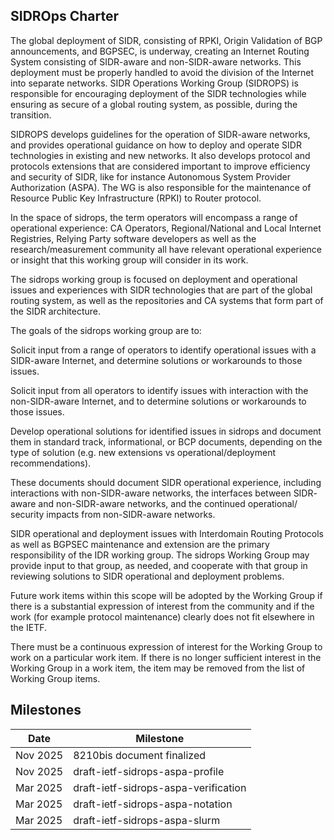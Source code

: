 ## SIDROps Charter

The global deployment of SIDR, consisting of RPKI, Origin Validation of
BGP announcements, and BGPSEC, is underway, creating an Internet
Routing System consisting of SIDR-aware and non-SIDR-aware networks.
This deployment must be properly handled to avoid the division of
the Internet into separate networks.  SIDR Operations Working Group (SIDROPS) is responsible for
encouraging deployment of the SIDR technologies while ensuring as secure
of a global routing system, as possible, during the transition.

SIDROPS develops guidelines for
the operation of SIDR-aware networks, and provides operational guidance
on how to deploy and operate SIDR technologies in existing and new
networks. It also develops protocol and protocols extensions that are 
considered important to improve efficiency and security of SIDR, like 
for instance Autonomous System Provider Authorization (ASPA).  The WG is also
responsible for the maintenance of Resource Public Key Infrastructure (RPKI) to Router protocol.

In the space of sidrops, the term operators will encompass a range
of operational experience: CA Operators, Regional/National and Local
Internet Registries, Relying Party software developers as well as the
research/measurement community all have relevant operational experience
or insight that this working group will consider in its work.

The sidrops working group is focused on deployment and operational
issues and experiences with SIDR technologies that are part of the
global routing system, as well as the repositories and CA systems that
form part of the SIDR architecture.

The goals of the sidrops working group are to:

Solicit input from a range of operators to identify operational
issues with a SIDR-aware Internet, and determine solutions or
workarounds to those issues.

Solicit input from all operators to identify
issues with interaction with the non-SIDR-aware Internet,
and to determine solutions or workarounds to those issues.

Develop operational solutions for identified issues in sidrops and
document them in standard track, informational, or BCP documents, 
depending on the type of solution (e.g. new extensions vs 
operational/deployment recommendations).

These documents should document SIDR operational experience, including
interactions with non-SIDR-aware networks, the interfaces between SIDR-
aware and non-SIDR-aware networks, and the continued operational/
security impacts from non-SIDR-aware networks.

SIDR operational and deployment issues with Interdomain Routing
Protocols as well as BGPSEC maintenance and extension are the
primary responsibility of the IDR working group. The sidrops Working
Group may provide input to that group, as needed, and cooperate with
that group in reviewing solutions to SIDR operational and deployment
problems.

Future work items within this scope will be adopted by the Working
Group if there is a substantial expression of interest from
the community and if the work (for example protocol maintenance)
clearly does not fit elsewhere in the IETF.

There must be a continuous expression of interest for the Working
Group to work on a particular work item. If there is no longer
sufficient interest in the Working Group in a work item, the item
may be removed from the list of Working Group items.

## Milestones

| Date | Milestone |
| --- | --- | 
| Nov 2025 | 8210bis document finalized |
| Nov 2025 | draft-ietf-sidrops-aspa-profile|
| Mar 2025 | draft-ietf-sidrops-aspa-verification|
| Mar 2025 | draft-ietf-sidrops-aspa-notation|
| Mar 2025 | draft-ietf-sidrops-aspa-slurm|
